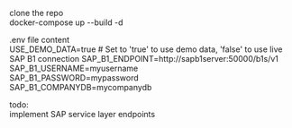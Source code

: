 clone the repo  
docker-compose up --build -d  

 
 .env file content  
USE_DEMO_DATA=true  # Set to 'true' to use demo data, 'false' to use live SAP B1 connection
SAP_B1_ENDPOINT=http://sapb1server:50000/b1s/v1  
SAP_B1_USERNAME=myusername  
SAP_B1_PASSWORD=mypassword  
SAP_B1_COMPANYDB=mycompanydb  
 


todo:  
implement SAP service layer endpoints  
